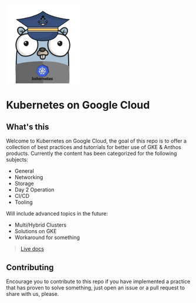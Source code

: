 <img src="./mkdocs/docs/images/skipper.png" alt="multi-k8s" width="200"/>



# Kubernetes on Google Cloud

## What's this

Welcome to Kubernetes on Google Cloud, the goal of this repo is to offer a collection of best practices and tutorrials for better use of GKE & Anthos products. Currently the content has been categorized for the following subjects:

- General
- Networking 
- Storage
- Day 2 Operation 
- CI/CD
- Tooling

Will include advanced topics in the future: 

- Multi/Hybrid Clusters
- Solutions on GKE
- Workaround for something 

>[Live docs](https://cc4i.github.io/multi-k8s/)

## Contributing

Encourage you to contribute to this repo if you have implemented a practice that has proven to solve something, just open an issue or a pull request to share with us, please.
